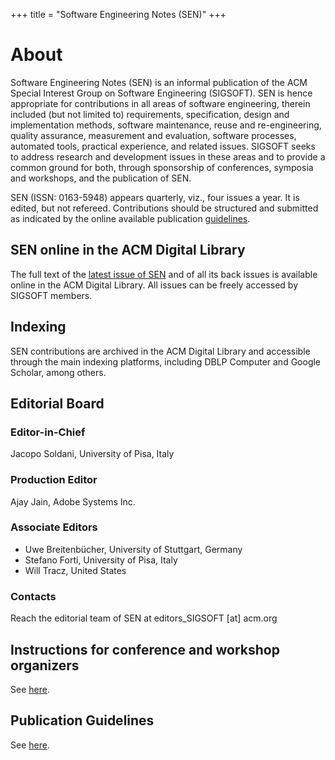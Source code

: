 +++
title = "Software Engineering Notes (SEN)"
+++

# About

Software Engineering Notes (SEN) is an informal publication of the ACM Special Interest Group on Software Engineering (SIGSOFT). SEN is hence appropriate for contributions in all areas of software engineering, therein included (but not limited to) requirements, specification, design and implementation methods, software maintenance, reuse and re-engineering, quality assurance, measurement and evaluation, software processes, automated tools, practical experience, and related issues. SIGSOFT seeks to address research and development issues in these areas and to provide a common ground for both, through sponsorship of conferences, symposia and workshops, and the publication of SEN.

SEN (ISSN: 0163-5948) appears quarterly, viz., four issues a year. It is edited, but not refereed. Contributions should be structured and submitted as indicated by the online available publication [guidelines](guideline.md).

## SEN online in the ACM Digital Library

The full text of the [latest issue of SEN](http://dl.acm.org/citation.cfm?id=J728) and of all its back issues is available online in the ACM Digital Library. All issues can be freely accessed by SIGSOFT members.

## Indexing

SEN contributions are archived in the ACM Digital Library and accessible through the main indexing platforms, including DBLP Computer and Google Scholar, among others.

## Editorial Board

### Editor-in-Chief

Jacopo Soldani, University of Pisa, Italy

### Production Editor

Ajay Jain, Adobe Systems Inc.

### Associate Editors

- Uwe Breitenbücher, University of Stuttgart, Germany
- Stefano Forti, University of Pisa, Italy
- Will Tracz, United States

### Contacts

Reach the editorial team of SEN at editors_SIGSOFT [at] acm.org


## Instructions for conference and workshop organizers

See [here](instructions.md).

## Publication Guidelines

See [here](guideline.md).